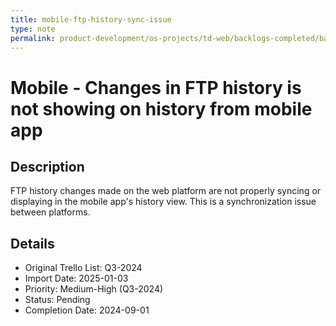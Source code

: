```yaml
---
title: mobile-ftp-history-sync-issue
type: note
permalink: product-development/os-projects/td-web/backlogs-completed/backlog-specs/mobile-ftp-history-sync-issue
---
```


# Mobile - Changes in FTP history is not showing on history from mobile app

## Description
FTP history changes made on the web platform are not properly syncing or displaying in the mobile app's history view. This is a synchronization issue between platforms.

## Details
- Original Trello List: Q3-2024
- Import Date: 2025-01-03
- Priority: Medium-High (Q3-2024)
- Status: Pending
- Completion Date: 2024-09-01